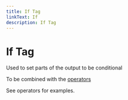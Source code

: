 ```yaml
---
title: If Tag
linkText: If
description: If Tag
---
```


# If Tag

Used to set parts of the output to be conditional

To be combined with the [operators](../../templates/operators/index)

See operators for examples.
